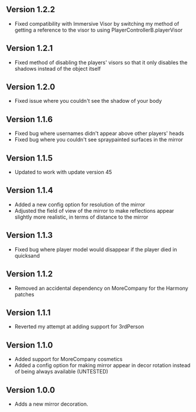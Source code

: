 ## Version 1.2.2

- Fixed compatibility with Immersive Visor by switching my method of getting a reference to the visor to using PlayerControllerB.playerVisor

## Version 1.2.1

- Fixed method of disabling the players' visors so that it only disables the shadows instead of the object itself

## Version 1.2.0

- Fixed issue where you couldn't see the shadow of your body

## Version 1.1.6

- Fixed bug where usernames didn't appear above other players' heads
- Fixed bug where you couldn't see spraypainted surfaces in the mirror

## Version 1.1.5

- Updated to work with update version 45

## Version 1.1.4

- Added a new config option for resolution of the mirror
- Adjusted the field of view of the mirror to make reflections appear slightly more realistic, in terms of distance to the mirror

## Version 1.1.3

- Fixed bug where player model would disappear if the player died in quicksand

## Version 1.1.2

- Removed an accidental dependency on MoreCompany for the Harmony patches

## Version 1.1.1

- Reverted my attempt at adding support for 3rdPerson

## Version 1.1.0

- Added support for MoreCompany cosmetics
- Added a config option for making mirror appear in decor rotation instead of being always available (UNTESTED)

## Version 1.0.0

- Adds a new mirror decoration.